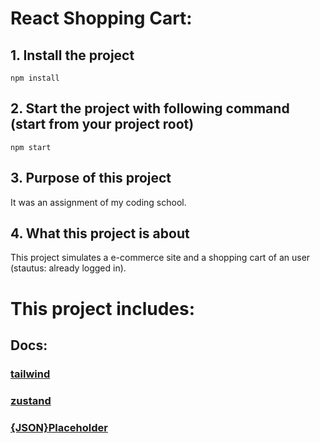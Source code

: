 # React Shopping Cart:

## 1. Install the project
`npm install`

## 2. Start the project with following command (start from your project root)
`npm start`

## 3. Purpose of this project
It was an assignment of my coding school.

## 4. What this project is about
This project simulates a e-commerce site and a shopping cart of an user (stautus: already logged in). 

# This project includes:

## Docs:
### [tailwind](https://tailwindcss.com/docs/guides/create-react-app)
### [zustand](https://docs.pmnd.rs/zustand/getting-started/introduction)
### [{JSON}Placeholder](https://jsonplaceholder.typicode.com/)